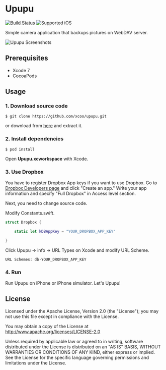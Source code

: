 # Upupu

[![Build Status](https://travis-ci.org/xcoo/upupu.svg?branch=master)](https://travis-ci.org/xcoo/upupu)
![Supported iOS](https://img.shields.io/badge/iOS-8.0%2B-brightgreen.svg)

Simple camera application that backups pictures on WebDAV server.

![Upupu Screenshots](https://raw.githubusercontent.com/xcoo/upupu/master/Screenshots/screenshots.jpg)

## Prerequisites

- Xcode 7
- CocoaPods

## Usage

### 1. Download source code

    $ git clone https://github.com/xcoo/upupu.git

or download from [here](https://github.com/xcoo/upupu/archive/master.zip) and extract it.

### 2. Install dependencies

    $ pod install

Open **Upupu.xcworkspace** with Xcode.

### 3. Use Dropbox

You have to register Dropbox App keys if you want to use Dropbox.
Go to [Dropbox Developers page](https://www.dropbox.com/developers/apps) and click "Create an app."
Write your app information and specify "Full Dropbox" in Access level section.

Next, you need to change source code.

Modify Constants.swift.

```swift
struct Dropbox {

    static let kDBAppKey = "YOUR_DROPBOX_APP_KEY"

}
```

Click Upupu -> info -> URL Types on Xcode and modify URL Scheme.

    URL Schemes: db-YOUR_DROPBOX_APP_KEY

### 4. Run

Run Upupu on iPhone or iPhone simulator.
Let's Upupu!

## License

Licensed under the Apache License, Version 2.0 (the "License"); you may not use this file except in compliance with the License.

You may obtain a copy of the License at http://www.apache.org/licenses/LICENSE-2.0

Unless required by applicable law or agreed to in writing, software distributed under the License is distributed on an "AS IS" BASIS, WITHOUT WARRANTIES OR CONDITIONS OF ANY KIND, either express or implied. See the License for the specific language governing permissions and limitations under the License.

